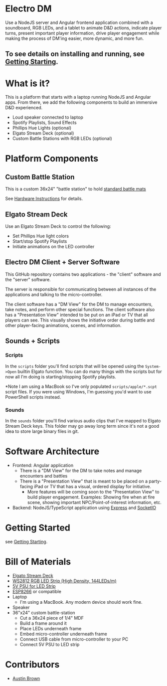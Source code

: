 # Electro DM

Use a NodeJS server and Angular frontend application combined with a soundboard, RGB LEDs, and a tablet to animate D&D actions, indicate player turns, present important player information, drive player engagement while making the process of DM'ing easier, more dynamic, and more fun.

## To see details on installing and running, see [Getting Starting](./docs/GettingStarted.MD).

# What is it?

This is a platform that starts with a laptop running NodeJS and Angular apps. From there, we add the following components to build an immersive D&D experienced.

- Loud speaker connected to laptop
- Spotify Playlists, Sound Effects
- Phillips Hue Lights (optional)
- Elgato Stream Deck (optional)
- Custom Battle Stations with RGB LEDs (optional)

# Platform Components

## Custom Battle Station

This is a custom 36x24" "battle station" to hold [standard battle mats](https://www.amazon.com/gp/product/B085198LF5/ref=ppx_yo_dt_b_search_asin_title?ie=UTF8&psc=1)

See [Hardware Instructions](./docs/HardwareInstructions.MD) for details.

## Elgato Stream Deck

Use an Elgato Stream Deck to control the following:
- Set Phillips Hue light colors
- Start/stop Spotify Playlists
- Initiate animations on the LED controller

## Electro DM Client + Server Software

This GitHub repository contains two applications - the "client" software and the "server" software.

The server is responsible for communicating between all instances of the applications and talking to the micro-controller.

The client software has a "DM View" for the DM to manage encounters, take notes, and perform other special functions. The client software also has a "Presentation View" intended to be put on an iPad or TV that all players can see. This visually shows the initiative order during battle and other player-facing animations, scenes, and information.

## Sounds + Scripts

### Scripts

In the `scripts` folder you'll find scripts that will be opened using the `System->Open` builtin Elgato function. You can do many things with the scripts but for now all I'm doing is starting/stopping Spotify playlists.

*Note I am using a MacBook so I've only populated `scripts/apple/*.scpt` script files. If you were using Windows, I'm guessing you'd want to use PowerShell scripts instead.

### Sounds

In the `sounds` folder you'll find various audio clips that I've mapped to Elgato Stream Deck keys. This folder may go away long term since it's not a good idea to store large binary files in git.

# Software Architecture

- Frontend: Angular application
  - There is a "DM View" for the DM to take notes and manage encounters and battles
  - There is a "Presentation View" that is meant to be placed on a party-facing iPad or TV that has a visual, ordered display for initiative.
    - More features will be coming soon to the "Presentation View" to build player engagement. Examples: Showing fire when at fire scene, showing important NPC/Point-of-interest information, etc.
- Backend: NodeJS/TypeScript application using [Express](https://expressjs.com/) and [SocketIO](https://socket.io/get-started/chat)

# Getting Started

see [Getting Starting](./docs/GettingStarted.MD).

# Bill of Materials

- [Elgato Stream Deck](https://www.amazon.com/gp/product/B06XKNZT1P/ref=ppx_yo_dt_b_search_asin_title?ie=UTF8&psc=1)
- [WS2812 RGB LED Strip (High Density, 144LEDs/m)](https://www.amazon.com/gp/product/B079ZRLMQR/ref=ppx_yo_dt_b_search_asin_title?ie=UTF8&psc=1)
- [5V PSU for LED Strip](https://www.amazon.com/s?k=ws2812+power+supply&ref=nb_sb_noss_1)
- [ESP8266](https://www.amazon.com/gp/product/B07RNX3W9J/ref=ppx_yo_dt_b_search_asin_title?ie=UTF8&psc=1) or compatible
- Laptop
  - I'm using a MacBook. Any modern device should work fine.
- Speaker
- 36"x24" custom battle-station
  - Cut a 36x24 piece of 1/4" MDF
  - Build a frame around it
  - Place LEDs underneath frame
  - Embed micro-controller underneath frame
  - Connect USB cable from micro-controller to your PC
  - Connect 5V PSU to LED strip

# Contributors

- [Austin Brown](mailto:austinbrown2500@gmail.com)


